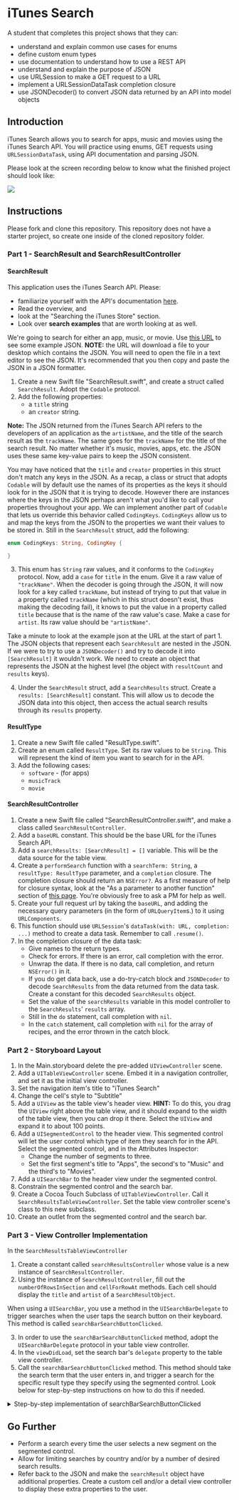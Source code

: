 # iTunes Search

A student that completes this project shows that they can:

- understand and explain common use cases for enums
- define custom enum types
- use documentation to understand how to use a REST API
- understand and explain the purpose of JSON
- use URLSession to make a GET request to a URL
- implement a URLSessionDataTask completion closure
- use JSONDecoder() to convert JSON data returned by an API into model objects

## Introduction

iTunes Search allows you to search for apps, music and movies using the iTunes Search API. You will practice using enums, GET requests using `URLSessionDataTask`, using API documentation and parsing JSON.

Please look at the screen recording below to know what the finished project should look like:

![](https://user-images.githubusercontent.com/16965587/43791796-1675ddec-9a34-11e8-99f1-dd1a5f44af60.gif)

## Instructions

Please fork and clone this repository. This repository does not have a starter project, so create one inside of the cloned repository folder.

### Part 1 - SearchResult and SearchResultController

#### SearchResult

This application uses the iTunes Search API. Please:
- familiarize yourself with the API's documentation [here](https://affiliate.itunes.apple.com/resources/documentation/itunes-store-web-service-search-api/). 
- Read the overview, and 
- look at the "Searching the iTunes Store" section. 
- Look over **search examples** that are worth looking at as well.

We're going to search for either an app, music, or movie. Use [this URL](https://itunes.apple.com/search?term=yelp&entity=software) to see some example JSON. **NOTE:** the URL will download a file to your desktop which contains the JSON. You will need to open the file in a text editor to see the JSON. It's recommended that you then copy and paste the JSON in a JSON formatter. 

1. Create a new Swift file "SearchResult.swift", and create a struct called `SearchResult`. Adopt the `Codable` protocol.
2. Add the following properties:
    - a `title` string
    - an `creator` string.

**Note:** The JSON returned from the iTunes Search API refers to the developers of an application as the `artistName`, and the title of the search result as the `trackName`. The same goes for the `trackName` for the title of the search result. No matter whether it's music, movies, apps, etc. the JSON uses these same key-value pairs to keep the JSON consistent.

You may have noticed that the `title` and `creator` properties in this struct don't match any keys in the JSON. As a recap, a class or struct that adopts `Codable` will by default use the names of its properties as the keys it should look for in the JSON that it is trying to decode. However there are instances where the keys in the JSON perhaps aren't what you'd like to call your properties throughout your app. We can implement another part of `Codable` that lets us override this behavior called `CodingKeys`. `CodingKeys` allow us to and map the keys from the JSON to the properties we want their values to be stored in. Still in the `SearchResult` struct, add the following:

``` Swift
enum CodingKeys: String, CodingKey {

}
```

3. This enum has `String` raw values, and it conforms to the `CodingKey` protocol. Now, add a `case` for `title` in the enum. Give it a raw value of `"trackName"`. When the decoder is going through the JSON, it will now look for a key called `trackName`, but instead of trying to put that value in a property called `trackName` (which in this struct doesn't exist, thus making the decoding fail), it knows to put the value in a property called `title` because that is the name of the raw value's case. Make a case for `artist`. Its raw value should be `"artistName"`.

Take a minute to look at the example json at the URL at the start of part 1. The JSON objects that represent each `SearchResult` are nested in the JSON. If we were to try to use a `JSONDecoder()` and try to decode it into `[SearchResult]` it wouldn't work. We need to create an object that represents the JSON at the highest level (the object with `resultCount` and `results` keys). 

4. Under the `SearchResult` struct, add a `SearchResults` struct. Create a `results: [SearchResult]` constant. This will allow us to decode the JSON data into this object, then access the actual search results through its `results` property.

#### ResultType

1. Create a new Swift file called "ResultType.swift".
2. Create an enum called `ResultType`. Set its raw values to be `String`. This will represent the kind of item you want to search for in the API. 
3. Add the following cases:
    - `software` - (for apps)
    - `musicTrack`
    - `movie`

#### SearchResultController

1. Create a new Swift file called "SearchResultController.swift", and make a class called `SearchResultController`.
2. Add a `baseURL` constant. This should be the base URL for the iTunes Search API.
3. Add a `searchResults: [SearchResult] = []` variable. This will be the data source for the table view.
4. Create a `performSearch` function with a `searchTerm: String`, a `resultType: ResultType` parameter, and a `completion` closure. The completion closure should return an `NSError?`. As a first measure of help for closure syntax, look at the "As a parameter to another function" section of [this page](http://goshdarnclosuresyntax.com). You're obviously free to ask a PM for help as well.
5. Create your full request url by taking the `baseURL`, and adding the necessary query parameters (in the form of `URLQueryItem`s.) to it using `URLComponents`.
6. This function should use `URLSession`'s `dataTask(with: URL, completion: ...)` method to create a data task. Remember to call `.resume()`.
7. In the completion closure of the data task:
    - Give names to the return types.
    - Check for errors. If there is an error, call completion with the error.
    - Unwrap the data. If there is no data, call completion, and return `NSError()` in it.
    - If you do get data back, use a do-try-catch block and `JSONDecoder` to decode `SearchResults` from the data returned from the data task. Create a constant for this decoded `SearchResults` object.
    - Set the value of the `searchResults` variable in this model controller to the `SearchResults`' `results` array.
    - Still in the `do` statement, call completion with `nil`.
    - In the `catch` statement, call completion with `nil` for the array of recipes, and the error thrown in the catch block.

### Part 2 - Storyboard Layout

1. In the Main.storyboard delete the pre-added `UIViewController` scene.
2. Add a `UITableViewController` scene. Embed it in a navigation controller, and set it as the initial view controller.
3. Set the navigation item's title to "iTunes Search"
4. Change the cell's style to "Subtitle"
5. Add a `UIView` as the table view's header view. **HINT:** To do this, you drag the `UIView` right above the table view, and it should expand to the width of the table view, then you can drop it there. Select the `UIView` and expand it to about 100 points.
6. Add a `UISegmentedControl` to the header view. This segmented control will let the user control which type of item they search for in the API. Select the segmented control, and in the Attributes Inspector:
    - Change the number of segments to three.
    - Set the first segment's title to "Apps", the second's to "Music" and the third's to "Movies".
7. Add a `UISearchBar` to the header view under the segmented control.
8. Constrain the segmented control and the search bar.
9. Create a Cocoa Touch Subclass of `UITableViewController`. Call it `SearchResultsTableViewController`. Set the table view controller scene's class to this new subclass.
10. Create an outlet from the segmented control and the search bar.

### Part 3 - View Controller Implementation

In the `SearchResultsTableViewController`

1. Create a constant called `searchResultsController` whose value is a new instance of `SearchResultController`.
2. Using the instance of `SearchResultController`, fill out the `numberOfRowsInSection` and `cellForRowAt` methods. Each cell should display the `title` and `artist` of a `SearchResultObject`.

When using a `UISearchBar`, you use a method in the `UISearchBarDelegate` to trigger searches when the user taps the search button on their keyboard. This method is called `searchBarSearchButtonClicked`. 

3. In order to use the `searchBarSearchButtonClicked` method, adopt the `UISearchBarDelegate` protocol in your table view controller.
4. In the `viewDidLoad`, set the search bar's `delegate` property to the table view controller.
5. Call the `searchBarSearchButtonClicked` method. This method should take the search term that the user enters in, and trigger a search for the specific result type they specify using the segmented control. Look below for step-by-step instructions on how to do this if needed.

<details><summary>Step-by-step implementation of searchBarSearchButtonClicked</summary>
<p>

1. Unwrap the search bar's text
2. Create a variable `resultType: ResultType!`. This will hold the result type selected from the segmented control.
3. Using a conditional statement like a `switch` or `if-else`, check the segmented control's `selectedSegmentIndex` property. The `selectedSegmentIndex` is an integer value that represents which segment is currently selected. Since this segmented control has three segments, its possible indexes will be 0, 1, or 2. Set the `resultType`'s value to the correct case for each possible `selectedSegmentIndex` value. (for example, 0 would be `.software` since the selected segment would be apps.)
4. Call the `performSearch` method of the `searchResultsController`. Pass in the search term, and the `resultType`. In the completion closure of this method, check for errors. If there is no error, reload the table view on the correct queue.

</p>
</details>

## Go Further

- Perform a search every time the user selects a new segment on the segmented control.
- Allow for limiting searches by country and/or by a number of desired search results.
- Refer back to the JSON and make the `searchResult` object have additional properties. Create a custom cell and/or a detail view controller to display these extra properties to the user.
